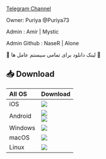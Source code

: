 [Telegram Channel](https://t.me/Academi_vpn)

Owner: Puriya @Puriya73

Admin : Amir | Mystic

Admin Github : NaseR | Alone

:red_circle: لینک دانلود برای تمامی سیستم عامل ها   :red_circle:


## 📥 Download 

<table>
    <thead align=left>
        <tr>
            <th>All OS</th>
            <th>Download</th>
        </tr>
    </thead>
    <tbody align=left>
        <tr>
        <td>iOS</td>
            <td>
                <a href="https://apps.apple.com/us/app/surfshark-vpn-fast-reliable/id1391782046"><img src="https://img.shields.io/badge/SurfShark-AppStore-EE82EE.svg?logo=ios"></a>
            </td>
        </tr>
        <tr>
        <td>Android</td>
            <td>
                <a href="https://downloads.surfshark.com/android/Surfshark.apk"><img src="https://img.shields.io/badge/SurfShark-APK-00FA9A.svg?logo=android"></a><br>
                <a href="https://play.google.com/store/apps/details?id=com.surfshark.vpnclient.android"><img src="https://img.shields.io/badge/SurfShark-GooglePlay-20B2AA.svg?logo=Googleplay"></a><br>               
            </td>
        </tr>
        <tr>
            <td>Windows</td>
            <td>
                <a href="https://downloads.surfshark.com/windows/latest/SurfsharkSetup.exe"><img src="https://img.shields.io/badge/SurfShark-Exe-C71585.svg?logo=Gitforwindows"></a><br>               
            </td>
        </tr>
        <tr>
            <td>macOS</td>
            <td>
                <a href="https://downloads.surfshark.com/macOS/latest/Surfshark.dmg"><img src="https://img.shields.io/badge/SurfShark-DMG-32CD32.svg?logo=apple"></a><br>                
            </td>
        </tr>
        <tr>
            <td>Linux</td>
            <td>
                <a href="https://snapcraft.io/surfshark"><img src="https://img.shields.io/badge/SurfShark-SnapCraft-0000CD.svg?logo=linux"> </a><br>                
            </td>
        </tr>
    </tbody>
</table>


</div>
